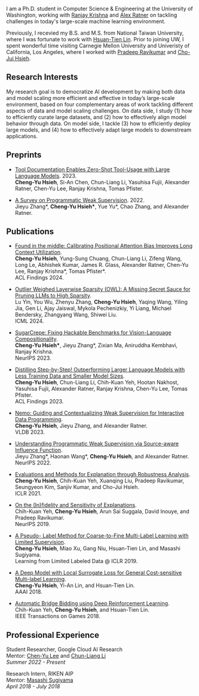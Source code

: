 I am a Ph.D. student in Computer Science & Engineering at the University of Washington, working with [Ranjay Krishna](http://ranjaykrishna.com/index.html) and [Alex Ratner](https://ajratner.github.io/) on tackling challenges in today's large-scale machine learning environment.

Previously, I recevied my B.S. and M.S. from National Taiwan University, where I was fortunate to work with [Hsuan-Tien Lin](https://www.csie.ntu.edu.tw/~htlin/). Prior to joining UW, I spent wonderful time visiting Carnegie Mellon University and Univeristy of California, Los Angeles, where I worked with [Pradeep Ravikumar](https://www.cs.cmu.edu/~pradeepr/) and [Cho-Jui Hsieh](https://web.cs.ucla.edu/~chohsieh/).


## Research Interests
My research goal is to democratize AI development by making both data and model scaling more
efficient and effective in today’s large-scale environment, based on four complementary areas of work
tackling different aspects of data and model scaling challenges. On data side, I study (1) how to
efficiently curate large datasets, and (2) how to effectively align model behavior through data. On
model side, I tackle (3) how to efficiently deploy large models, and (4) how to effectively adapt large
models to downstream applications.

## Preprints
- [Tool Documentation Enables Zero-Shot Tool-Usage with Large Language Models](https://arxiv.org/abs/2308.00675). 2023.
<br>**Cheng-Yu Hsieh**, Si-An Chen, Chun-Liang Li, Yasuhisa Fujii, Alexander Ratner, Chen-Yu Lee, Ranjay Krishna, Tomas Pfister.

- [A Survey on Programmatic Weak Supervision](https://arxiv.org/abs/2202.05433). 2022.
<br>Jieyu Zhang\*, **Cheng-Yu Hsieh\***, Yue Yu\*, Chao Zhang, and Alexander Ratner.  


## Publications
- [Found in the middle: Calibrating Positional Attention Bias Improves Long Context Utilization]().
<br>**Cheng-Yu Hsieh**, Yung-Sung Chuang, Chun-Liang Li, Zifeng Wang, Long Le, Abhishek Kumar, James R. Glass, Alexander Ratner, Chen-Yu Lee, Ranjay Krishna*, Tomas Pfister*.
<br>ACL Findings 2024.

- [Outlier Weighed Layerwise Sparsity (OWL): A Missing Secret Sauce for Pruning LLMs to High Sparsity](https://arxiv.org/abs/2310.05175).
<br>Lu Yin, You Wu, Zhenyu Zhang, **Cheng-Yu Hsieh**, Yaqing Wang, Yiling Jia, Gen Li, Ajay Jaiswal, Mykola Pechenizkiy, Yi Liang, Michael Bendersky, Zhangyang Wang, Shiwei Liu.
<br>ICML 2024.

- [SugarCrepe: Fixing Hackable Benchmarks for Vision-Language Compositionality](https://arxiv.org/abs/2306.14610).
<br>**Cheng-Yu Hsieh\***, Jieyu Zhang\*, Zixian Ma, Aniruddha Kembhavi, Ranjay Krishna.
<br>NeurIPS 2023.

- [Distilling Step-by-Step! Outperforming Larger Language Models with Less Training Data and Smaller Model Sizes](https://arxiv.org/abs/2305.02301).
<br>**Cheng-Yu Hsieh**, Chun-Liang Li, Chih-Kuan Yeh, Hootan Nakhost, Yasuhisa Fujii, Alexander Ratner, Ranjay Krishna, Chen-Yu Lee, Tomas Pfister.
<br>ACL Findings 2023.

-  [Nemo: Guiding and Contextualizing Weak Supervision for Interactive Data Programming](https://arxiv.org/abs/2203.01382).
<br>**Cheng-Yu Hsieh**, Jieyu Zhang, and Alexander Ratner.
<br>VLDB 2023.

- [Understanding Programmatic Weak Supervision via Source-aware Influence Function](https://arxiv.org/abs/2205.12879).
<br>Jieyu Zhang\*, Haonan Wang\*, **Cheng-Yu Hsieh**, and Alexander Ratner.
<br>NeurIPS 2022.

- [Evaluations and Methods for Explanation through Robustness Analysis](https://arxiv.org/abs/2006.00442).
<br>**Cheng-Yu Hsieh**, Chih-Kuan Yeh, Xuanqing Liu, Pradeep Ravikumar, Seungyeon Kim, Sanjiv Kumar, and Cho-Jui Hsieh. 
<br>ICLR 2021.

- [On the (In)fidelity and Sensitivity of Explanations](https://arxiv.org/abs/1901.09392).
<br> Chih-Kuan Yeh, **Cheng-Yu Hsieh**, Arun Sai Suggala, David Inouye, and Pradeep Ravikumar. 
<br>NeurIPS 2019.

- [A Pseudo- Label Method for Coarse-to-Fine Multi-Label Learning with Limited Supervision](https://openreview.net/forum?id=rylVYjqHdN).
<br>**Cheng-Yu Hsieh**, Miao Xu, Gang Niu, Hsuan-Tien Lin, and Masashi Sugiyama.
<br>Learning from Limited Labeled Data @ ICLR 2019.

- [A Deep Model with Local Surrogate Loss for General Cost-sensitive Multi-label Learning](https://ojs.aaai.org/index.php/AAAI/article/view/11816).
<br>**Cheng-Yu Hsieh**, Yi-An Lin, and Hsuan-Tien Lin.
<br>AAAI 2018.

- [Automatic Bridge Bidding using Deep Reinforcement Learning](https://www.csie.ntu.edu.tw/~htlin/paper/doc/bridgedrl.pdf).
<br>Chih-Kuan Yeh, **Cheng-Yu Hsieh**, and Hsuan-Tien Lin.
<br>IEEE Transactions on Games 2018.


## Professional Experience
Student Researcher, Google Cloud AI Research
<br>Mentor: [Chen-Yu Lee](https://chl260.github.io/) and [Chun-Liang Li](https://chunliangli.github.io/)
<br>*Summer 2022 - Present*

Research Intern, RIKEN AIP
<br>Mentor: [Masashi Sugiyama](http://www.ms.k.u-tokyo.ac.jp/sugi/)
<br>*April 2018 - July 2018*

